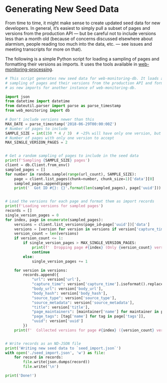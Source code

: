 # Generating New Seed Data

From time to time, it might make sense to create updated seed data for new developers. In general, it’s easiest to simply pull a subset of pages and versions from the production API — but be careful not to include versions less than a month old (because of concerns discussed elsewhere about alarmism, people reading too much into the data, etc. — see issues and meeting transcripts for more on that).

The following is a simple Python script for loading a sampling of pages and formatting their versions as imports. It uses the tools available in [web-monitoring-processing](https://github.com/edgi-govdata-archiving/web-monitoring-processing).

```py
# This script generates new seed data for web-monitoring-db. It loads a random
# sampling of pages and their versions from the production API and formats them
# as new imports for another instance of web-monitoring-db.

import json
from datetime import datetime
from dateutil.parser import parse as parse_timestamp
from web_monitoring import db

# Don't include versions newer than this
MAX_DATE = parse_timestamp('2018-06-29T00:00:00Z')
# Number of pages to include
SAMPLE_SIZE = int(150 * 4 / 3)  # ~25% will have only one version, but we want ~150
# Number of pages with only one version to accept
MAX_SINGLE_VERSION_PAGES = 2


# Get a random sampling of pages to include in the seed data
print(f'Sampling {SAMPLE_SIZE} pages')
client = db.Client.from_env()
sampled_pages = []
for number in random.sample(range(url_count), SAMPLE_SIZE):
    page = client.list_pages(chunk=number, chunk_size=1)['data'][0]
    sampled_pages.append(page)
    print('  Got ID #{}: {}'.format(len(sampled_pages), page['uuid']))


# Load the versions for each page and format them as import records
print(f'Loading versions for sampled pages')
records = []
single_version_pages = 0
for index, page in enumerate(sampled_pages):
    versions = client.list_versions(page_id=page['uuid'])['data']
    versions = [version for version in versions if version['capture_time'] <= MAX_DATE]
    version_count = len(versions)
    if version_count <= 1:
        if single_version_pages > MAX_SINGLE_VERSION_PAGES:
            print(f'  Dropping page #{index} (Only {version_count} version)')
            continue
        else:
            single_version_pages += 1

    for version in versions:
        records.append({
            "url": version['url'],
            "capture_time": version['capture_time'].isoformat().replace('+00:00', 'Z'),
            "body_url": version['body_url'],
            "body_hash": version['body_hash'],
            "source_type": version['source_type'],
            "source_metadata": version['source_metadata'],
            "title": version['title'],
            "page_maintainers": [maintainer['name'] for maintainer in page['maintainers']],
            "page_tags": [tag['name'] for tag in page['tags']],
            "uuid": version['uuid']
        })
    print(f'  Collected versions for page #{index} ({version_count} versions)')


# Write records as an ND-JSON file
print('Writing new seed data to `seed_import.json`')
with open('./seed_import.json', 'w') as file:
    for record in records:
        file.write(json.dumps(record))
        file.write('\n')

print('Done!')
```
